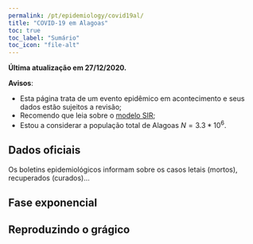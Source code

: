 ```yaml
---
permalink: /pt/epidemiology/covid19al/
title: "COVID-19 em Alagoas"
toc: true
toc_label: "Sumário"
toc_icon: "file-alt"
---
```


**Última atualização em 27/12/2020.**

**Avisos**:
* Esta página trata de um evento epidêmico em acontecimento e seus dados estão sujeitos a revisão;
* Recomendo que leia sobre o [modelo SIR](/pt/epidemiology/sir/);
* Estou a considerar a população total de Alagoas $N = 3.3*10^{6}$.

## Dados oficiais

Os boletins epidemiológicos informam sobre os casos letais (mortos), recuperados (curados)...

## Fase exponencial

## Reproduzindo o grágico
